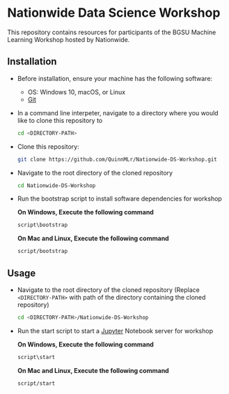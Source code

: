 # Nationwide Data Science Workshop

This repository contains resources for participants of the BGSU Machine Learning Workshop hosted by Nationwide.

## Installation

- Before installation, ensure your machine has the following software:
  - OS: Windows 10, macOS, or Linux
  - [Git](https://git-scm.com/downloads)

- In a command line interpeter, navigate to a directory where you would like to clone this repository to

  ```bash
  cd <DIRECTORY-PATH>
  ```

- Clone this repository:

  ```bash
  git clone https://github.com/QuinnMLr/Nationwide-DS-Workshop.git
  ```

- Navigate to the root directory of the cloned repository

  ```bash
  cd Nationwide-DS-Workshop
  ```

- Run the bootstrap script to install software dependencies for workshop

     **On Windows, Execute the following command**

  ```bash
  script\bootstrap
  ```
  
     **On Mac and Linux, Execute the following command**

  ```bash
  script/bootstrap
  ```

## Usage

- Navigate to the root directory of the cloned repository (Replace `<DIRECTORY-PATH>` with path of the directory containing the cloned repository)

  ```bash
  cd <DIRECTORY-PATH>/Nationwide-DS-Workshop
  ```

- Run the start script to start a [Jupyter](https://jupyter.org/) Notebook server for workshop

     **On Windows, Execute the following command**

  ```bash
  script\start
  ```
  
     **On Mac and Linux, Execute the following command**

  ```bash
  script/start
  ```

